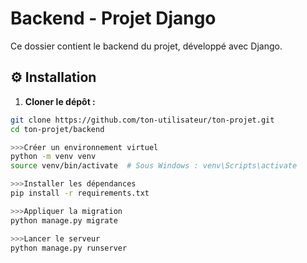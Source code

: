 # Backend - Projet Django

Ce dossier contient le backend du projet, développé avec Django.

## ⚙️ Installation

1. **Cloner le dépôt :**

```bash
git clone https://github.com/ton-utilisateur/ton-projet.git
cd ton-projet/backend

>>>Créer un environnement virtuel 
python -m venv venv
source venv/bin/activate  # Sous Windows : venv\Scripts\activate

>>>Installer les dépendances
pip install -r requirements.txt

>>>Appliquer la migration
python manage.py migrate

>>>Lancer le serveur
python manage.py runserver
